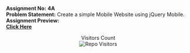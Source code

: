 **Assignment No:** **4A** <br/>
**Problem Statement:** Create a simple Mobile Website using jQuery Mobile.  <br/>
**Assignment Preview:** <br/>
[**Click Here**](https://youtu.be/2lkKnOy0Kno)
<p align='center'>Visitors Count <br><img align="center" alt="Repo Visitors" src="https://profile-counter.glitch.me/Mahesh33217/count.svg"/></p>
